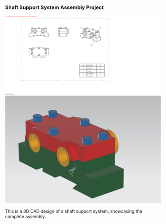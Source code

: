 ### Shaft Support System Assembly Project

![Shafrt Support System Assembly Project](https://github.com/hugovr24/Projects/blob/master/Aerospace_Mechanical_Eng_Projects/NX_Designs/PROJECT2%20_SHAFT_SUPPORT_SYSTEM/SHAFT_SUPPORT_SYS.png) 
![Assembly](https://github.com/hugovr24/Projects/blob/master/Aerospace_Mechanical_Eng_Projects/NX_Designs/PROJECT2%20_SHAFT_SUPPORT_SYSTEM/SHAFT_SUPPORT_ASSY.png)

This is a 3D CAD design of a shaft support system, showcasing the complete assembly.
